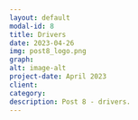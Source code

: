 ```yaml
---
layout: default
modal-id: 8
title: Drivers
date: 2023-04-26
img: post8_logo.png
graph: 
alt: image-alt
project-date: April 2023
client: 
category:
description: Post 8 - drivers.
---
```

